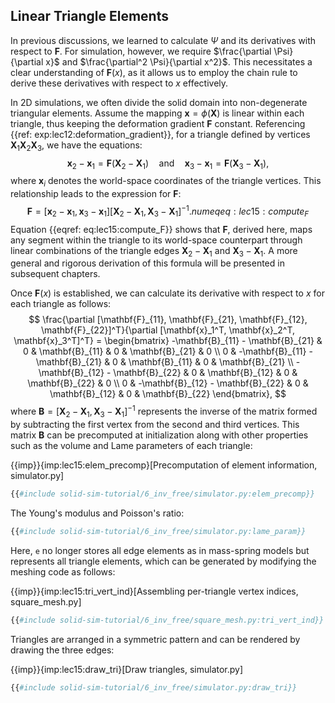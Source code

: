 ## Linear Triangle Elements

In previous discussions, we learned to calculate $\Psi$ and its derivatives with respect to $\mathbf{F}$. For simulation, however, we require $\frac{\partial \Psi}{\partial x}$ and $\frac{\partial^2 \Psi}{\partial x^2}$. This necessitates a clear understanding of $\mathbf{F}(x)$, as it allows us to employ the chain rule to derive these derivatives with respect to $x$ effectively.

In 2D simulations, we often divide the solid domain into non-degenerate triangular elements. Assume the mapping $\mathbf{x} = \phi(\mathbf{X})$ is linear within each triangle, thus keeping the deformation gradient $\mathbf{F}$ constant. Referencing {{ref: exp:lec12:deformation_gradient}}, for a triangle defined by vertices $\mathbf{X}_1\mathbf{X}_2\mathbf{X}_3$, we have the equations:
$$
\mathbf{x}_2 - \mathbf{x}_1 = \mathbf{F} (\mathbf{X}_2 - \mathbf{X}_1) \quad \text{and} \quad
\mathbf{x}_3 - \mathbf{x}_1 = \mathbf{F} (\mathbf{X}_3 - \mathbf{X}_1),
$$
where $\mathbf{x}_i$ denotes the world-space coordinates of the triangle vertices. This relationship leads to the expression for $\mathbf{F}$:
$$
\mathbf{F} = [\mathbf{x}_2 - \mathbf{x}_1, \mathbf{x}_3 - \mathbf{x}_1] [\mathbf{X}_2 - \mathbf{X}_1, \mathbf{X}_3 - \mathbf{X}_1]^{-1}.
{{numeq}}{eq:lec15:compute_F}
$$
Equation {{eqref: eq:lec15:compute_F}}  shows that $\mathbf{F}$, derived here, maps any segment within the triangle to its world-space counterpart through linear combinations of the triangle edges $\mathbf{X}_2 - \mathbf{X}_1$ and $\mathbf{X}_3 - \mathbf{X}_1$. A more general and rigorous derivation of this formula will be presented in subsequent chapters.

Once $\mathbf{F}(x)$ is established, we can calculate its derivative with respect to $x$ for each triangle as follows:
$$
\frac{\partial [\mathbf{F}_{11}, \mathbf{F}_{21}, \mathbf{F}_{12}, \mathbf{F}_{22}]^T}{\partial [\mathbf{x}_1^T, \mathbf{x}_2^T, \mathbf{x}_3^T]^T} =
\begin{bmatrix}
    -\mathbf{B}_{11} - \mathbf{B}_{21} & 0 & \mathbf{B}_{11} & 0 & \mathbf{B}_{21} & 0 \\
    0 & -\mathbf{B}_{11} - \mathbf{B}_{21} & 0 & \mathbf{B}_{11} & 0 & \mathbf{B}_{21} \\
    -\mathbf{B}_{12} - \mathbf{B}_{22} & 0 & \mathbf{B}_{12} & 0 & \mathbf{B}_{22} & 0 \\
    0 & -\mathbf{B}_{12} - \mathbf{B}_{22} & 0 & \mathbf{B}_{12} & 0 & \mathbf{B}_{22}
\end{bmatrix},
$$
where $\mathbf{B} = [\mathbf{X}_2 - \mathbf{X}_1, \mathbf{X}_3 - \mathbf{X}_1]^{-1}$ represents the inverse of the matrix formed by subtracting the first vertex from the second and third vertices. This matrix $\mathbf{B}$ can be precomputed at initialization along with other properties such as the volume and Lame parameters of each triangle:

{{imp}}{imp:lec15:elem_precomp}[Precomputation of element information, simulator.py]
```python
{{#include solid-sim-tutorial/6_inv_free/simulator.py:elem_precomp}}
```

The Young's modulus and Poisson's ratio:
```python
{{#include solid-sim-tutorial/6_inv_free/simulator.py:lame_param}}
```

Here, `e` no longer stores all edge elements as in mass-spring models but represents all triangle elements, which can be generated by modifying the meshing code as follows:

{{imp}}{imp:lec15:tri_vert_ind}[Assembling per-triangle vertex indices, square_mesh.py]
```python
{{#include solid-sim-tutorial/6_inv_free/square_mesh.py:tri_vert_ind}}
```

Triangles are arranged in a symmetric pattern and can be rendered by drawing the three edges:

{{imp}}{imp:lec15:draw_tri}[Draw triangles, simulator.py]
```python
{{#include solid-sim-tutorial/6_inv_free/simulator.py:draw_tri}}
```
